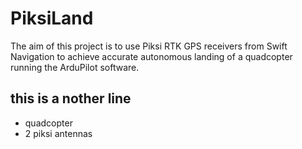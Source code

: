 # PiksiLand

The aim of this project is to use Piksi RTK GPS receivers from Swift Navigation to achieve accurate 
autonomous landing of a quadcopter running the ArduPilot software.  

this is a nother line
-----
 * quadcopter
 * 2 piksi antennas


	
